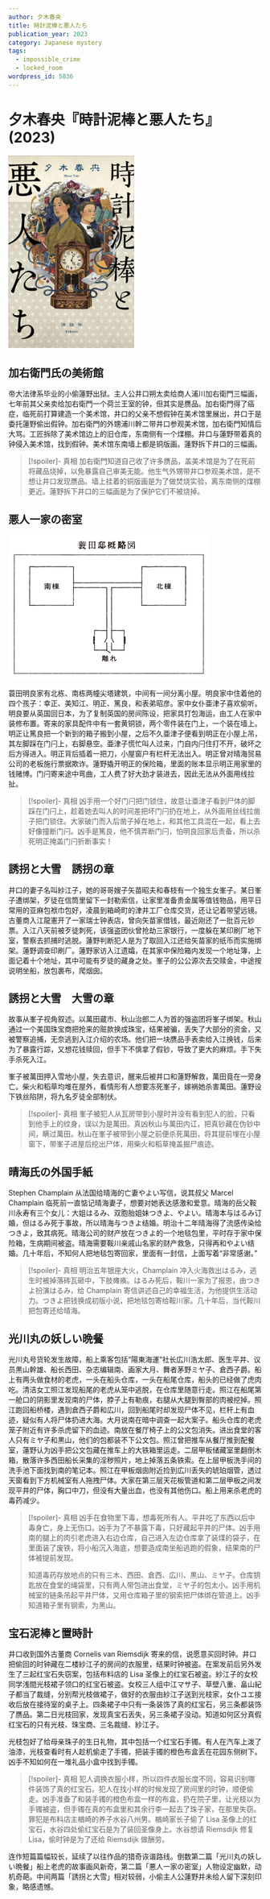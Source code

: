 ```yaml
---
author: 夕木春央
title: 時計泥棒と悪人たち
publication_year: 2023
category: Japanese mystery
tags:
  - impossible_crime
  - locked_room
wordpress_id: 5836
---
```


# 夕木春央『時計泥棒と悪人たち』(2023)

<img src=images/2023_cover.jpg width=250/>

## 加右衛門氏の美術館

帝大法律系毕业的小偷蓮野出狱。主人公井口朔太卖给商人浦川加右衛門三幅画，七年前其父亲卖给加右衛門一个荷兰王室的钟，但其实是赝品。加右衛門得了癌症，临死前打算建造一个美术馆，井口的父亲不想假钟在美术馆里展出，井口于是委托蓮野偷出假钟。加右衛門的外甥浦川幹二带井口参观美术馆，加右衛門知情后大骂。工匠拆除了美术馆边上的旧仓库，东南侧有一个煤棚。井口与蓮野带着真的钟侵入美术馆，找到假钟。美术馆东南墙上都是铜版画。蓮野拆下井口的三幅画。

> [!spoiler]- 真相
> 加右衛門知道自己收了许多赝品，盖美术馆是为了在死前将藏品烧掉，以免暴露自己审美无能。他生气外甥带井口参观美术馆，是不想让井口发现赝品。墙上挂着的铜版画是为了做焚烧实验，离东南侧的煤棚更近。蓮野拆下井口的三幅画是为了保护它们不被烧掉。

## 悪人一家の密室

<img src=images/2023_map.jpg width=400/>

蓑田明良家有北栋、南栋两幢尖塔建筑，中间有一间分离小屋。明良家中住着他的四个孩子：幸正、美知江、明正、篤良，和表弟昭彦。家中女仆亜津子喜欢偷听。明良要从英国回日本，为了复制英国的房间陈设，把家具打包海运，由工人在家中装修布置。寄来的家具配件中有一套黄铜锁，两个零件装在门上，一个装在墙上。明正让篤良把一个新到的箱子搬到小屋，之后不久亜津子便看到明正在小屋上吊，其左脚踩在门闩上，右脚悬空。亜津子慌忙叫人过来，门自内闩住打不开，破坏之后方得进入。明正背后插着一把刀，小屋窗户有栏杆无法出入。明正曾对晴海贸易公司的老板施行票据欺诈。蓮野撬开明正的保险箱，里面的账本显示明正用家里的钱赌博。门闩寄来途中弯曲，工人费了好大劲才装进去，因此无法从外面用线拉扯。

> [!spoiler]- 真相
> 凶手用一个好门闩把门锁住，故意让亜津子看到尸体的脚踩在门闩上，趁着她去叫人的时间差把坏门闩扔在地上，从外面用丝线拉凿子把门锁住。大家破门而入后凿子掉在地上，和其他工具混在一起，看上去好像撞断门闩。凶手是篤良，他不慎弄断门闩，怕明良回家后责备，所以杀死明正掩盖门闩折断事实！

## 誘拐と大雪　誘拐の章

井口的妻子名叫紗江子，她的哥哥嫂子矢苗昭夫和春枝有一个独生女峯子。某日峯子遭绑架，歹徒在信筒里留下一封勒索信，让家里准备贵金属等值钱物品，用平日常用的亚麻包袱巾包好，凌晨到箱崎町的津井工厂仓库交货，还让记着带望远镜。古董商入江龍憲开了一家瑞士钟表店，曾向矢苗家借钱，最近刚还了一批百元钞票。入江八天前被歹徒刺死，该强盗团伙曾抢劫三家银行，一度躲在某印刷厂地下室，警察去抓捕时逃脱。蓮野判断犯人是为了取回入江还给矢苗家的纸币而实施绑架。蓮野调查印刷厂。蓮野家访入江遗孀，在其家中保险箱内发现一个地址簿，上面记着十个地址，其中可能有歹徒的藏身之处。峯子的公公源次去交赎金，中途按说明坐船，放包裹布，爬烟囱。

## 誘拐と大雪　大雪の章

故事从峯子视角叙述。以萬田蔵市、秋山治郎二人为首的强盗团将峯子绑架。秋山通过一个美国珠宝商把抢来的赃款换成珠宝，结果被骗，丢失了大部分的资金，又被警察追捕，无奈逃到入江介绍的农场。他们把一块赝品手表卖给入江换钱，后来为了暴露行踪，又想花钱赎回，但手下不慎拿了假钞，导致了更大的麻烦。手下失手杀死入江。

峯子被萬田押入雪地小屋，失去意识，醒来后被井口和蓮野解救，萬田竟在一旁身亡。柴火和稻草均堆在屋外，看情形有人想要冻死峯子，嫁祸她杀害萬田。蓮野设下铁丝陷阱，将九名歹徒全部制伏。

> [!spoiler]- 真相
> 峯子被犯人从瓦房带到小屋时并没有看到犯人的脸，只看到他手上的纹身，误以为是萬田。真凶秋山与萬田内讧，把真钞藏在伪钞中间，瞒过萬田。秋山在峯子被带到小屋之前便杀死萬田，将其提前埋在小屋窗下，带峯子进屋后挖出尸体，用柴火和稻草掩盖掘尸痕迹。

## 晴海氏の外国手紙

Stephen Champlain 从法国给晴海的亡妻やよい写信，说其叔父 Marcel Champlain 临死前一直惦记晴海妻子，想要对她表达感激和爱意。晴海的岳父鞍川永寿有三个女儿：大姐はるみ、双胞胎姐妹つきよ、やよい。晴海本与はるみ订婚，但はるみ死于事故，所以晴海与つきよ结婚。明治十二年晴海得了流感传染给つきよ，致其病死。晴海公司的财产放在つきよ的一个地毯包里，平时存于家中保险箱，生病期间被盗。晴海需要鞍川亲戚山名家的财产救急，只得再和やよい结婚。几十年后，不知何人把地毯包寄回家，里面有一封信，上面写着“非常感谢。”

> [!spoiler]- 真相
> 明治五年银座大火，Champlain 冲入火海救出はるみ，逃生时被掉落砖瓦砸中，下肢瘫痪。はるみ死后，鞍川一家为了报恩，由つきよ扮演はるみ，给 Champlain 寄信讲述自己的幸福生活，为他提供生活动力。つきよ把钱换成初版小说，把地毯包寄给鞍川家。几十年后，当代鞍川把包寄还给晴海。

## 光川丸の妖しい晩餐

光川丸号货轮发生故障，船上乘客包括“陽東海運”社长広川浩太郎、医生平井、议员黒山幹雄、船长西田、杂志编辑南、画家大月、舞者茅野ミヤ子、倉西子爵。船上有两头做食材的老虎，一头在船头仓库，一头在船尾仓库，船头的已经做了虎肉吃。清洁女工照江发现船尾的老虎从笼中逃脱，在仓库里随意行走。照江在船尾第一舱口的阴影里发现南的尸体，脖子上有勒痕，右腿从大腿到臀部的肉被挖掉。照江跑回船桥楼，遇到倉西子爵和広川，回到船尾时却发现尸体不见，栏杆上有血迹，疑似有人将尸体扔进大海。大月说南在暗中调查一起大案子。船头仓库的老虎笼子附近有许多杀虎留下的血迹。南放在餐厅椅子上的公文包消失。进出食堂的客人只有ミヤ子和黒山，他们的包都装不下公文包。照江曾把推车从餐厅推到配餐室，蓮野认为凶手把公文包藏在推车上的大铁箱里运走。二层甲板储藏室里翻倒木箱，散落许多西田船长采集的淫秽照片，地上掉落五条铁索。在上层甲板洗手间的洗手池下面找到南的笔记本。照江在甲板烟囱附近捡到広川丢失的琥珀烟管，透过天窗看到下方机械室有人拖拽尸体。大家在第三层天花板管道和第二层甲板之间发现平井的尸体，胸口中刀，但没有大量出血，也没有其他伤口。船上用来杀老虎的毒药减少。

> [!spoiler]- 真相
> 凶手在食物里下毒，想毒死所有人。平井吃了东西以后中毒身亡，身上无伤口。凶手为了不暴露下毒，只好藏起平井的尸体。凶手用南的腿上的肉引老虎进入右边仓库，自己进入左边仓库拿了装煤的袋子，在里面装了废铁，将小船沉入海底，想要造成南坐船逃跑的假象，结果南的尸体被提前发现。
> 
> 知道毒药存放地点的只有三木、西田、倉西、広川、黒山、ミヤ子。仓库钥匙放在食堂的绳袋里，只有两人带包进出食堂，ミヤ子的包太小。凶手用机械室的链条吊起平井尸体，又用仓库箱子里的钢索把尸体绑在管道上。凶手知道箱子里有钢索，为黑山。

## 宝石泥棒と置時計

井口收到国外古董商 Cornelis van Riemsdijk 寄来的信，说愿意买回时钟。井口把偷回的时钟藏在二楼紗江子的房间的衣服里，结果时钟被盗。在案发前后另外发生了三起红宝石失窃案，包括布料店的 Lisa 圣像上的红宝石被盗。紗江子的女校同学浅間光枝裙子领口的红宝石被盗。女校三人组中江マサ子、草壁八重、畠山紀子都当了裁缝，分别帮光枝做裙子，做好的衣服由紗江子送到光枝家，女仆ユエ接收后放在接待室的桌子上。四条裙子中只有一条装饰了真的红宝石，另三条都装饰了赝品。第二日光枝回家，发现真宝石丢失，另三条裙子没动。知道如何区分真假红宝石的只有光枝、珠宝商、三名裁缝、紗江子。

光枝包好了给母亲珠子的生日礼物，其中包括一个红宝石手镯。有人在汽车上泼了油漆，光枝查看时有人趁机偷走了手镯，把装手镯的橙色布盒丢在花园东侧树下。凶手不知如何在一堆礼品小盒中找到手镯。

> [!spoiler]- 真相
> 犯人调换衣服小样，所以四件衣服长度不同，容易识别哪件装饰了真的红宝石。犯人在找小样的时候发现了房间里的时钟，顺便偷走。凶手准备了和装手镯的橙色布盒一样的布盒，扔在院子里，让光枝以为手镯被盗，但手镯在真的布盒里和其余行李一起去了珠子家，在那里失窃。罪犯是布料店主楢崎的养子水谷八州男。楢崎家长子偷了 Lisa 圣像上的红宝石，水谷四处偷红宝石是为了装回圣像身上。水谷想请 Riemsdijk 修复 Lisa，偷时钟是为了还给 Riemsdijk 做酬劳。

连作短篇篇幅较长，延续了以往作品的猎奇诙谐路线。倒数第二篇「光川丸の妖しい晩餐」船上老虎的故事画风新奇，第二篇「悪人一家の密室」人物设定幽默，动机奇葩。中间两篇「誘拐と大雪」相对较弱，小偷主人公蓮野并未给人留下深刻印象，略感遗憾。